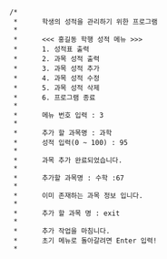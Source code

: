         /*
         *      학생의 성적을 관리하기 위한 프로그램
         *
         *      <<< 홍길동 학행 성적 메뉴 >>>
         *      1. 성적표 출력
         *      2. 과목 성적 출력
         *      3. 과목 성적 추가
         *      4. 과목 성적 수정
         *      5. 과목 성적 삭제
         *      6. 프로그램 종료
         *
         *      메뉴 번호 입력 : 3
         *
         *      추가 할 과목명 : 과학
         *      성적 입력(0 ~ 100) : 95
         *
         *      과목 추가 완료되었습니다.
         *
         *      추가할 과목명 : 수학 :67
         *
         *      이미 존재하는 과목 정보 입니다.
         *
         *      추가 할 과목 명 : exit
         *
         *      추가 작업을 마침니다.
         *      초기 메뉴로 돌아갈려면 Enter 입력!
         *